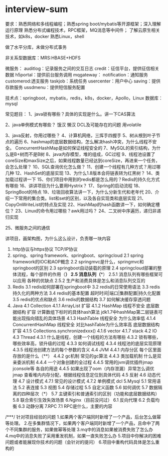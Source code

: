 # interview-sum


要求：熟悉网络和多线程编程；熟悉spring boot/mybatis等开源框架；深入理解运行原理
      熟悉分布式编程技术，RPC框架，MQ消息等中间件；
      了解云原生相关技术，如k8s，docker
      熟悉Linux，shell
      
      
做了水平分库，未做分布式事务
  
非关系型数据库：MRS:HBASE+HDFS



微服务：
auditlog：记录服务之间的交互日志
credit：征信平台，提供征信相关数据
h5portal：提供前台服务调用
mqgateway：
notification：通知服务
customerod:透支服务
taskjob：系统任务
usercenter：用户中心
saving：提供存款服务
ussdmenu：提供短信服务配置


技术点：springboot，mybatis，redis，k8s，docker，Apollo，Linux
数据库：mysql



常见题目：
1、java锁有哪些？具体的实现是什么。讲一下CAS算法


2、java单例模式有哪些？
    饿汉
    懒汉
        DCL及可能存在的问题
        用volatile
        
        
        
3、java反射，你用过哪些？
4、计算机网络，三挥手四握手
5、树从根到叶子节点的遍历
6、hashmap的底层数据结构，怎么解决hash冲突，为什么线程不安全。
    ConcurrentHashMap是如何保证线程安全的
7、MySQL的索引结构，为什么是B+树而不是B树
8、java内存模型，堆的组成，GC过程
9、线程池设置了coreSize和maxSize之后，如果线程数量已经达到coreSize，再进来一个任务，会怎么处理？
10、SQL查询优化怎么做？
11、创建一个线程有几种方式？用过哪几种
12、HashSet的底层实现
13、为什么1.8版本会将链表转为红黑树？
14、类加载过程讲一下
15、你们项目中用到的redis都是怎么用的？Redis的持久化方式有哪些
16、讲讲项目为什么要用Hystrix？
17、Spring的启动流程
18、SpringBoot的特点
19、垃圾回收算法讲一下，为什么分新生代和老年代
20、介绍一下常用的集合类。list和set的区别，以及各自实现类和底层实现
21、CopyOnWriteList的特点及实现
22、HashMap的hash函数讲一下，如何确定槽位？
23、Linux的命令用过哪些？awk用过吗？
24、二叉树中序遍历，递归非递归实现

25、微服务之间的通信


讲项目，画架构图，为什么这么设计，负责哪一块内容




1. http协议与https协议 TCP/IP协议
2. spring、spring framework、springboot、springcloud
  2.1 spring framework的IOC和AOP概念
  2.2 springmvc是什么，springmvc和springboot的区别
  2.3 springboot自动装载的原理
  2.4 springcloud部署的整体流程，每个部件的作用（**）
  2.5 消息队列（***）
    2.5.1 消息队列有哪些框架可以应用 各种的优缺点
    2.5.2 生产和消费具体是怎么和消息队列交互的
3. Redis
  3.1 redis如何部署在springboot中
  3.2 redis的日常使用语法
  3.3 redis持久化的两种方法
  3.4 redis的基本配置 超时时间|端口|集群配置|持久化配置
  3.5 redis的优点和缺点
  3.6 redis的数据结构
  3.7 如何解决缓存穿透问题
4. Java
  4.1 Collection
    4.1.1 ArrayList 扩容
    4.1.2 HashMap 线程不安全 底层数据结构 扩容 计算数组下标时的具体hash算法 jdk1.7中hashMap第二层链表可能出现指向错乱的具体场景
    4.1.3 HashTable 线程安全 为什么效率低 
    4.1.4 ConcurrentHashMap 线程安全 对比hashTable为什么效率高 底层数据结构 扩容
    4.1.5 Collections.synchronizedxxx()
    4.1.6 vector
    4.1.7 stack
  4.2 IO
  4.3 Thread
    4.3.1 什么是线程，创建一个线程的方法有哪些
    4.3.2 锁有哪些，哪些效率高，锁升级的过程
    4.3.3 如何调试线程
    4.3.4 线程池的底层实现原理
    4.3.5 线程池创建方法的每个参数的含义
  4.4 JVM
    4.4.1 内存分区 每个区里面存放的是什么（**）
    4.4.2 gc机制 常见的gc算法
    4.4.3 类加载机制 什么是双亲委派机制
    4.4.4 一个对象创建的全过程
    4.4.5 常用的jvm调优插件jmap jconsole等 各自的用途
    4.4.5 如果出现了oom（内存泄漏）异常怎么调优  jmap 查看堆内内存分配，根据线程信息定位到具体代码
  4.5 反射
  4.6 动态代理
  4.7 设计模式
    4.7.1 常见的设计模式
    4.7.2 单例模式 dcl
5.Mysql
  5.1 常用语法
  5.2 表连接
  5.3 视图
  5.4 存储过程
  5.5 自定义函数
  5.6 如何调优
  5.7 数据隔离的四种层次（*）
  5.7 主键索引和普通索引的区别（功能和底层数据结构）
  5.8 联合索引生效失效场景
6.Nginx（目前没问过）
  6.1 反向代理
  6.2 负载均衡
  6.3 动静分离
7.RPC
  7.1 RPC是什么，主要的内容
  
/***/
  针对项目经验的问题
  1.如果两个客户端同时新增了一个产品，后台怎么做幂等处理。
  2.在多集群情况下，如果两个客户端同时新增了一个产品，且命中了两个不同集群的服务，如果做幂等处理
  3.mq中的消息如果被消费失败了怎么办
  4.mq中的消息失败了采用重发机制，如果一直失败怎么办
  5.项目中你解决的困难问题或者能展现你技术的问题（会针对的提问）
  6.项目中重构代码具体是怎么重构的
